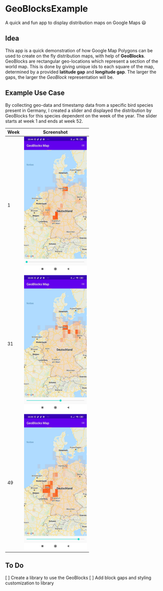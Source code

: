 # GeoBlocksExample
A quick and fun app to display distribution maps on Google Maps :smiley:

Idea
---
This app is a quick demonstration of how Google Map Polygons can be used to create on the fly distribution maps, with help of **GeoBlocks**. GeoBlocks are rectangular geo-locations which represent a section of the world map. This is done by giving unique ids to each square of the map, determined by a provided **latitude gap** and **longitude gap**. The larger the gaps, the larger the *GeoBlock* representation will be.

Example Use Case
---
By collecting geo-data and timestamp data from a specific bird species present in Germany, I created a slider and displayed the distribution by GeoBlocks for this species dependent on the week of the year. The slider starts at week 1 and ends at week 52.

| Week          | Screenshot      |
| ------------- |:-------------:|
| 1      |  <img src="Screenshot_2020-10-31-23-44-37-681_com.ipifanisoft.geoblocksexample.jpg" alt="drawing" width="200"/> |
| 31     |  <img src="Screenshot_2020-10-31-23-44-43-793_com.ipifanisoft.geoblocksexample.jpg" alt="drawing" width="200"/>  | 
| 49     |  <img src="Screenshot_2020-10-31-23-44-49-307_com.ipifanisoft.geoblocksexample.jpg" alt="drawing" width="200"/>  |

To Do
---
[ ] Create a library to use the GeoBlocks
[ ] Add block gaps and styling customization to library
